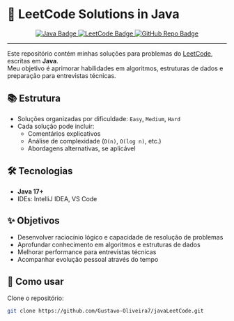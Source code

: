 # 🧠 LeetCode Solutions in Java

<p align="center">
  <a href="https://www.java.com/">
    <img src="https://img.shields.io/badge/language-Java-blue.svg" alt="Java Badge"/>
  </a>
  <a href="https://leetcode.com/u/guoliveira7/">
    <img src="https://img.shields.io/badge/LeetCode-guoliveira7-orange" alt="LeetCode Badge"/>
  </a>
  <a href="https://github.com/Gustavo-Oliveira7/javaLeetCode">
    <img src="https://img.shields.io/badge/GitHub-Gustavo--Oliveira7%2FjavaLeetCode-black?logo=github" alt="GitHub Repo Badge"/>
  </a>
</p>

---

Este repositório contém minhas soluções para problemas do [LeetCode](https://leetcode.com/), escritas em **Java**.  
Meu objetivo é aprimorar habilidades em algoritmos, estruturas de dados e preparação para entrevistas técnicas.

## 📚 Estrutura

- Soluções organizadas por dificuldade: `Easy`, `Medium`, `Hard`
- Cada solução pode incluir:
  - Comentários explicativos
  - Análise de complexidade (`O(n)`, `O(log n)`, etc.)
  - Abordagens alternativas, se aplicável

## 🛠️ Tecnologias

- **Java 17+**
- IDEs: IntelliJ IDEA, VS Code

## ✨ Objetivos

- Desenvolver raciocínio lógico e capacidade de resolução de problemas
- Aprofundar conhecimento em algoritmos e estruturas de dados
- Melhorar performance para entrevistas técnicas
- Acompanhar evolução pessoal através do tempo

## 🚀 Como usar

Clone o repositório:

```bash
git clone https://github.com/Gustavo-Oliveira7/javaLeetCode.git
